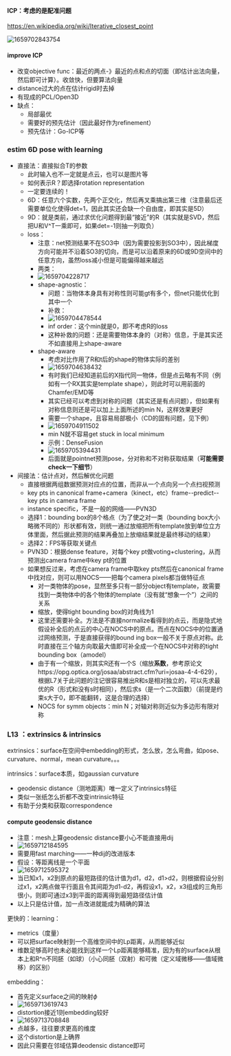 #### ICP：考虑的是配准问题

https://en.wikipedia.org/wiki/Iterative_closest_point

![1659702843754](image/L8/1659702843754.png)

#### improve ICP

* 改变objective func：最近的两点-》最近的点和点的切面（即估计出法向量，然后即可计算）。收敛快，但要算法向量
* distance过大的点在估计rigid时去掉
* 有现成的PCL/Open3D
* 缺点：
  * 局部最优
  * 需要好的预先估计（因此最好作为refinement）
  * 预先估计：Go-ICP等

### estim 6D pose with learning

* 直接法：直接拟合T的参数
  * 此时输入也不一定就是点云，也可以是图片等
  * 如何表示R？即选择rotation representation
  * 一定要连续的！
  * 6D：任意六个实数，先两个正交化，然后再叉乘搞出第三维（注意最后还需要单位化使得det=1，因此其实还会缺一个自由度，即其实是5D）
  * 9D：就是类前，通过求优化问题得到最“接近”的R（其实就是SVD，然后把U和V^T一乘即可，如果det=-1则抽一列取负）
  * loss：
    * 注意：net预测结果不在SO3中（因为需要投影到SO3中），因此梯度方向可能并不沿着SO3的切向，而是可以沿着原来的6D或9D空间中的任意方向，虽然loss减小但是可能偏得越来越远
    * 两类：
    * ![1659704228717](image/L8/1659704228717.png)
    * shape-agnostic：
      * 问题：当物体本身具有对称性则可能gt有多个，但net只能优化到其中一个
      * 补救：
      * ![1659704478544](image/L8/1659704478544.png)
      * inf order：这个min就是0，即不考虑R的loss
      * 这种补救的问题：还是需要物体本身的（对称）信息，于是其实还不如直接用上shape-aware
    * shape-aware
      * 考虑对比作用了R和t后的shape的物体实际的差别
      * ![1659704638432](image/L8/1659704638432.png)
      * 有时我们已经知道前后的X指代同一物体，但是点云略有不同（例如有一个RX其实是template shape），则此时可以用前面的Chamfer/EMD等
      * 其实已经可以考虑到对称的问题（其实还是有点问题），但如果有对称信息则还是可以加上上面所述的min N，这样效果更好
      * 需要一个shape，且容易局部极小（CD的固有问题，见下例）
      * ![1659704911502](image/L8/1659704911502.png)
      * min N就不容易get stuck in local minimum
      * 示例：DenseFusion
      * ![1659705394431](image/L8/1659705394431.png)
      * 后面就是pointnet预测pose，分对称和不对称获取结果（**可能需要check一下细节**）
* 间接法：估计点对，然后解优化问题
  * 直接根据两组数据预测对应点的位置，而非从一个点向另一个点扫视预测
  * key pts in canonical frame+camera（kinect，etc）frame--predict--key pts in camera frame
  * instance specific，不是一般的网络——PVN3D
  * 选择1：bounding box的8个格点（为了使之对一类（bounding box大小略微不同的）形状都有效，则统一通过放缩把所有template放到单位立方体里面，然后据此预测的结果再叠加上放缩结果就是最终移动的结果）
  * 选择2：FPS等获取关键点
  * PVN3D：根据dense feature，对每个key pt做voting+clustering，从而预测出camera frame中key pt的位置
  * 如果想反过来，考虑在camera frame中取key pts然后在canonical frame中找对应，则可以用NOCS——把每个camera pixels都当做特征点
    * 对一类物体的pose，显然至多只有一部分object有template，故需要找到一类物体中的各个物体的template（没有就“想象一个”）之间的关系
    * 缩放，使得tight bounding box的对角线为1
    * 这里还需要补全。方法是不直接normalize看得到的点云，而是隐式地假设补全后的点云的中心在NOCS中的原点。而点在NOCS中的位置通过网络预测，于是直接获得的bound ing box一般不关于原点对称。此时直接在三个轴方向取最大值即可补全成一个在NOCS中对称的tight bounding box（amodel）
    * 由于有一个缩放，则其实R还有一个S（缩放**系数**，参考原论文https://opg.optica.org/josaa/abstract.cfm?uri=josaa-4-4-629），根据L7关于此问题的注记很容易推出R和s是相对独立的，可以先求最优的R（形式和没有s时相同），然后求s（是一个二次函数）（前提是约束s大于0，即不能翻转，这是合理的选择）
    * NOCS for symm objects：min N；对轴对称则近似为多边形有限对称

### L13 ：extrinsics & intrinsics

extrinsics：surface在空间中embedding的形式，怎么放，怎么弯曲，如pose、curvature、normal，mean curvature。。。

intrinsics：surface本质，如gaussian curvature

* geodensic distance（测地距离）唯一定义了intrinsics特征
* 类似一张纸怎么折都不改变intrinsic特征
* 有助于分类和获取correspondence

#### compute geodensic distance

* 注意：mesh上算geodensic distance要小心不能直接用dij
* ![1659712184595](image/L8/1659712184595.png)
* 需要用fast marching——一种dij的改进版本
* 假设：等距离线是一个平面
* ![1659712595372](image/L8/1659712595372.png)
* 当已知x1，x2到原点的最短路径的估计值为d1，d2，d1>d2，则根据假设分别过x1，x2两点做平行面且令其间距为d1-d2，再假设x1，x2，x3组成的三角形很小，则即可通过x3到平面的距离得到最短路径估计值
* 以上只是估计值，加一点改进就能成为精确的算法

更快的：learning：

* metrics（度量）
* 可以把surface映射到一个高维空间中的Lp距离，从而能够近似
* 维数足够高时也未必能找到这样一个Lp距离能够精准，因为有的surface从根本上和R^n不同胚（如球）（小心同胚（双射）和可微（定义域微移——值域微移）的区别）

embedding：

* 首先定义surface之间的映射$\phi$
* ![1659713619743](image/L8/1659713619743.png)
* distortion接近1则embedding较好
* ![1659713708848](image/L8/1659713708848.png)
* 点越多，往往要求更高的维度
* 这个distortion是上确界
* 因此只需要在邻域估算deodensic distance即可
